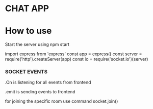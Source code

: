 # CHAT APP

<h1>How to use</h1>
<p><marker>Start the server using npm start</marker></p>

<div>
<p>
import express from 'express'
const app = express()
const server = require('http').createServer(app)
const io = require('socket.io')(server)
</p>
</div>

<div>
<h3>SOCKET EVENTS</h3>

<p> .On is listening for all events from frontend </p>
<p> .emit is sending events to frontend </p>
<p> for joining the specific room use command socket.join() </p>

</div>
